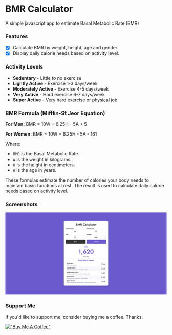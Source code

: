 # BMR Calculator

A simple javascript app to estimate Basal Metabolic Rate (BMR)

### Features

- [x] Calculate BMR by weight, height, age and gender.
- [x] Display daily calorie needs based on activity level.

### Activity Levels

- **Sedentary** - Little to no exercise
- **Lightly Active** - Exercise 1-3 days/week
- **Moderately Active** - Exercise 4-5 days/week
- **Very Active** - Hard exercise 6-7 days/week
- **Super Active** - Very hard exercise or physical job

### BMR Formula (Mifflin-St Jeor Equation)

**For Men:**
BMR = 10W + 6.25H - 5A + 5

**For Women:**
BMR = 10W + 6.25H - 5A - 161

Where:

- `BMR` is the Basal Metabolic Rate.
- `W` is the weight in kilograms.
- `H` is the height in centimeters.
- `A` is the age in years.

These formulas estimate the number of calories your body needs to maintain basic functions at rest. The result is used to calculate daily calorie needs based on activity level.

### Screenshots

![BMR Calculator](https://raw.githubusercontent.com/refinedguides/bmr-calculator/main/screenshot.png)

### Support Me

If you'd like to support me, consider buying me a coffee. Thanks!

[!["Buy Me A Coffee"](https://www.buymeacoffee.com/assets/img/custom_images/orange_img.png)](https://www.buymeacoffee.com/refinedguides)

